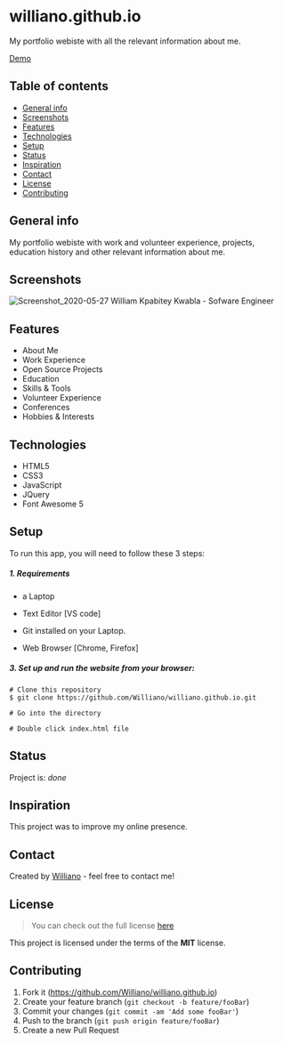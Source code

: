 # williano.github.io
My portfolio webiste with all the relevant information about me.


[Demo](https://williano.github.io/)

## Table of contents

* [General info](#general-info)
* [Screenshots](#screenshots)
* [Features](#features)
* [Technologies](#technologies)
* [Setup](#setup)
* [Status](#status)
* [Inspiration](#inspiration)
* [Contact](#contact)
* [License](#license)
* [Contributing](#contributing)

## General info
My portfolio webiste with work and volunteer experience, projects, education history and other relevant information about me. 

## Screenshots

![Screenshot_2020-05-27 William Kpabitey Kwabla - Sofware Engineer](https://user-images.githubusercontent.com/19711677/83099417-eceea480-a072-11ea-96a6-0dc577eabfe2.png)
  
## Features

* About Me
* Work Experience
* Open Source Projects
* Education
* Skills & Tools
* Volunteer Experience
* Conferences
* Hobbies & Interests

## Technologies
* HTML5
* CSS3
* JavaScript
* JQuery 
* Font Awesome 5


## Setup
To run this app, you will need to follow these 3 steps:

##### 1. Requirements 
  - a Laptop

  - Text Editor [VS code]

  - Git installed on your Laptop. 
  
  - Web Browser [Chrome, Firefox]


##### 3. Set up and run the website from your browser:
  ```
  # Clone this repository
  $ git clone https://github.com/Williano/williano.github.io.git

  # Go into the directory 

  # Double click index.html file
 
  ```

## Status
Project is: _done_

## Inspiration
This project was to improve my online presence.


## Contact
Created by [Williano](https://williano.github.io/) - feel free to contact me!

## License
>You can check out the full license [here](https://github.com/Williano/williano.github.io/blob/master/LICENSE.md)

This project is licensed under the terms of the **MIT** license.

## Contributing

1. Fork it (<https://github.com/Williano/williano.github.io>)
2. Create your feature branch (`git checkout -b feature/fooBar`)
3. Commit your changes (`git commit -am 'Add some fooBar'`)
4. Push to the branch (`git push origin feature/fooBar`)
5. Create a new Pull Request

